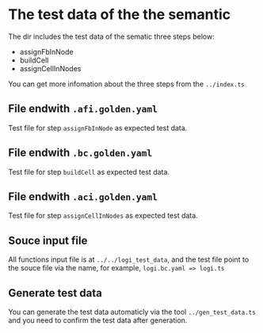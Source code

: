 # The test data of the the semantic

The dir includes the test data of the sematic three steps below:

* assignFbInNode
* buildCell
* assignCellInNodes

You can get more infomation about the three steps from the `../index.ts`

## File endwith `.afi.golden.yaml`

Test file for step `assignFbInNode` as expected test data.

## File endwith `.bc.golden.yaml`

Test file for step `buildCell` as expected test data.

## File endwith `.aci.golden.yaml`

Test file for step `assignCellInNodes` as expected test data.

## Souce input file

All functions input file is at `../../logi_test_data`, and the test file
point to the souce file via the name, for example, `logi.bc.yaml => logi.ts`

## Generate test data

You can generate the test data automaticly via the tool `../gen_test_data.ts`
and you need to confirm the test data after generation.
